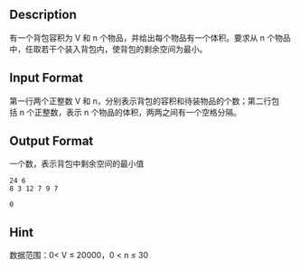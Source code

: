 ## Description

<p>有一个背包容积为 V 和 n 个物品，并给出每个物品有一个体积。要求从 n 个物品中，任取若干个装入背包内，使背包的剩余空间为最小。<br /></p>

## Input Format

<p>第一行两个正整数 V 和 n，分别表示背包的容积和待装物品的个数；第二行包括 n 个正整数，表示 n 个物品的体积，两两之间有一个空格分隔。<br /></p>

## Output Format

<p>一个数，表示背包中剩余空间的最小值<br /></p>

```input1
24 6
8 3 12 7 9 7
```
```output1
0
```
## Hint

<p>数据范围：0&lt; V ≤ 20000，0 &lt; n ≤ 30<br /></p>
